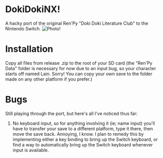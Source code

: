 # DokiDokiNX!
A hacky port of the original Ren'Py "Doki Doki Literature Club" to the Nintendo Switch.
![Photo!](https://i.imgur.com/XqAtHfB.jpg)
# Installation
Copy all files from release .zip to the root of your SD card (the "Ren'Py Data" folder is necessary for now due to an input bug, so your character starts off named Lain. Sorry! You can copy your own save to the folder made on any other platform if you prefer.)

# Bugs
Still playing through the port, but here's all I've noticed thus far:
1. No keyboard input, so for anything involving it (ie; name input) you'll have to transfer your save to a different platform, type it there, then move the save back. Annoying, I know. I plan to remedy this by implementing either a key binding to bring up the Switch keyboard, or find a way to automatically bring up the Switch keyboard whenever input is available.
